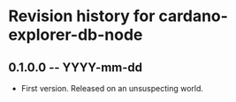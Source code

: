 # Revision history for cardano-explorer-db-node

## 0.1.0.0 -- YYYY-mm-dd

* First version. Released on an unsuspecting world.
